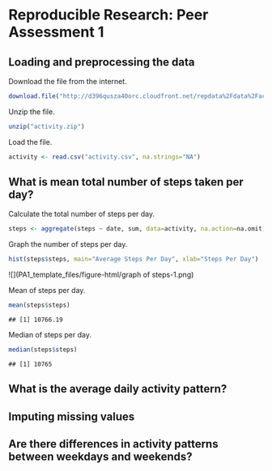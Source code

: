 # Reproducible Research: Peer Assessment 1

## Loading and preprocessing the data

Download the file from the internet.


```r
download.file("http://d396qusza40orc.cloudfront.net/repdata%2Fdata%2Factivity.zip", "activity.zip")
```

Unzip the file.


```r
unzip("activity.zip")
```

Load the file.


```r
activity <- read.csv("activity.csv", na.strings="NA")
```


## What is mean total number of steps taken per day?

Calculate the total number of steps per day.


```r
steps <- aggregate(steps ~ date, sum, data=activity, na.action=na.omit)
```

Graph the number of steps per day.


```r
hist(steps$steps, main="Average Steps Per Day", xlab="Steps Per Day")
```

![](PA1_template_files/figure-html/graph of steps-1.png) 

Mean of steps per day.


```r
mean(steps$steps)
```

```
## [1] 10766.19
```

Median of steps per day.


```r
median(steps$steps)
```

```
## [1] 10765
```
## What is the average daily activity pattern?



## Imputing missing values



## Are there differences in activity patterns between weekdays and weekends?
